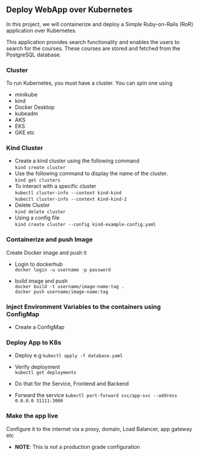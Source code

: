 ## Deploy WebApp over Kubernetes
In this project, we will containerize and deploy a Simple Ruby-on-Rails (RoR) application over Kubernetes.

This application provides search functionality and enables the users to search for the courses. These courses are stored and fetched from the PostgreSQL database.

### Cluster
To run Kubernetes, you must have a cluster. You can spin one using 
* minikube
* kind
* Docker Desktop
* kubeadm
* AKS
* EKS
* GKE etc

### Kind Cluster 
- Create a kind cluster using the following command   <br>
`kind create cluster`
- Use the following command to display the name of the cluster.   <br>
`kind get clusters`
- To interact with a specific cluster   <br>
`kubectl cluster-info --context kind-kind`   <br>
`kubectl cluster-info --context kind-kind-2`
- Delete Cluster   <br>
`kind delete cluster`
- Using a config file   <br>
`kind create cluster --config kind-example-config.yaml`

### Containerize and push Image
Create Docker image and push it

- Login to dockerhub   <br>
`docker login -u username -p password`

- build image and push    <br>
`docker build -t username/image-name:tag .`   <br>
`docker push username/image-name:tag`   

### Inject Environment Variables to the containers using ConfigMap
- Create a ConfigMap

### Deploy App to K8s
- Deploy
e.g `kubectl apply -f database.yaml`  <br>

- Verify deployment  <br> 
`kubectl get deployments`

- Do that for the Service, Frontend and Backend

- Forward the service 
`kubectl port-forward svc/app-svc --address 0.0.0.0 31111:3000`

### Make the app live
Configure it to the internet via a proxy, domain, Load Balancer, app gateway etc

 * <b>NOTE</b>: This is not a production grade configuration